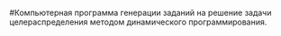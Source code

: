 #Компьютерная программа генерации заданий на решение задачи целераспределения методом динамического программирования.

